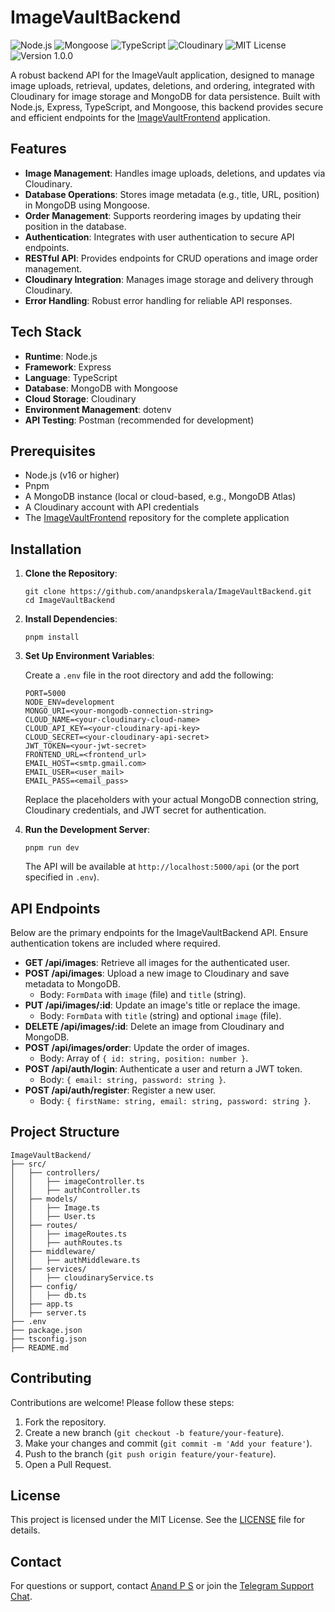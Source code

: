ImageVaultBackend
=================

![Node.js](https://img.shields.io/badge/node.js-000000?style=for-the-badge&logo=Node.js) ![Mongoose](https://img.shields.io/badge/Mongoose-880000?style=for-the-badge&logo=mongoose) ![TypeScript](https://img.shields.io/badge/TypeScript-3178c6?style=for-the-badge&logo=typescript&logoColor=white) ![Cloudinary](https://img.shields.io/badge/Cloudinary-3448C5?style=for-the-badge&logo=cloudinary) ![MIT License](https://img.shields.io/badge/License-MIT-green.svg?style=for-the-badge) ![Version 1.0.0](https://img.shields.io/badge/Version-1.0.0-blue.svg?style=for-the-badge)

A robust backend API for the ImageVault application, designed to manage image uploads, retrieval, updates, deletions, and ordering, integrated with Cloudinary for image storage and MongoDB for data persistence. Built with Node.js, Express, TypeScript, and Mongoose, this backend provides secure and efficient endpoints for the [ImageVaultFrontend](https://github.com/anandpskerala/ImageVaultFrontend) application.

Features
--------

*   **Image Management**: Handles image uploads, deletions, and updates via Cloudinary.
*   **Database Operations**: Stores image metadata (e.g., title, URL, position) in MongoDB using Mongoose.
*   **Order Management**: Supports reordering images by updating their position in the database.
*   **Authentication**: Integrates with user authentication to secure API endpoints.
*   **RESTful API**: Provides endpoints for CRUD operations and image order management.
*   **Cloudinary Integration**: Manages image storage and delivery through Cloudinary.
*   **Error Handling**: Robust error handling for reliable API responses.

Tech Stack
----------

*   **Runtime**: Node.js
*   **Framework**: Express
*   **Language**: TypeScript
*   **Database**: MongoDB with Mongoose
*   **Cloud Storage**: Cloudinary
*   **Environment Management**: dotenv
*   **API Testing**: Postman (recommended for development)

Prerequisites
-------------

*   Node.js (v16 or higher)
*   Pnpm
*   A MongoDB instance (local or cloud-based, e.g., MongoDB Atlas)
*   A Cloudinary account with API credentials
*   The [ImageVaultFrontend](https://github.com/anandpskerala/ImageVaultFrontend) repository for the complete application

Installation
------------

1.  **Clone the Repository**:
    
        git clone https://github.com/anandpskerala/ImageVaultBackend.git
        cd ImageVaultBackend
    
2.  **Install Dependencies**:
    
        pnpm install
    

    
3.  **Set Up Environment Variables**:
    
    Create a `.env` file in the root directory and add the following:
    
        PORT=5000
        NODE_ENV=development
        MONGO_URI=<your-mongodb-connection-string>
        CLOUD_NAME=<your-cloudinary-cloud-name>
        CLOUD_API_KEY=<your-cloudinary-api-key>
        CLOUD_SECRET=<your-cloudinary-api-secret>
        JWT_TOKEN=<your-jwt-secret>
        FRONTEND_URL=<frontend_url>
        EMAIL_HOST=<smtp.gmail.com>
        EMAIL_USER=<user_mail>
        EMAIL_PASS=<email_pass>

    
    Replace the placeholders with your actual MongoDB connection string, Cloudinary credentials, and JWT secret for authentication.
    
4.  **Run the Development Server**:
    
        pnpm run dev
    
    
    The API will be available at `http://localhost:5000/api` (or the port specified in `.env`).
    

API Endpoints
-------------

Below are the primary endpoints for the ImageVaultBackend API. Ensure authentication tokens are included where required.

*   **GET /api/images**: Retrieve all images for the authenticated user.
*   **POST /api/images**: Upload a new image to Cloudinary and save metadata to MongoDB.
    *   Body: `FormData` with `image` (file) and `title` (string).
*   **PUT /api/images/:id**: Update an image's title or replace the image.
    *   Body: `FormData` with `title` (string) and optional `image` (file).
*   **DELETE /api/images/:id**: Delete an image from Cloudinary and MongoDB.
*   **POST /api/images/order**: Update the order of images.
    *   Body: Array of `{ id: string, position: number }`.
*   **POST /api/auth/login**: Authenticate a user and return a JWT token.
    *   Body: `{ email: string, password: string }`.
*   **POST /api/auth/register**: Register a new user.
    *   Body: `{ firstName: string, email: string, password: string }`.

Project Structure
-----------------

    ImageVaultBackend/
    ├── src/
    │   ├── controllers/
    │   │   ├── imageController.ts
    │   │   ├── authController.ts
    │   ├── models/
    │   │   ├── Image.ts
    │   │   ├── User.ts
    │   ├── routes/
    │   │   ├── imageRoutes.ts
    │   │   ├── authRoutes.ts
    │   ├── middleware/
    │   │   ├── authMiddleware.ts
    │   ├── services/
    │   │   ├── cloudinaryService.ts
    │   ├── config/
    │   │   ├── db.ts
    │   ├── app.ts
    │   ├── server.ts
    ├── .env
    ├── package.json
    ├── tsconfig.json
    ├── README.md
    

Contributing
------------

Contributions are welcome! Please follow these steps:

1.  Fork the repository.
2.  Create a new branch (`git checkout -b feature/your-feature`).
3.  Make your changes and commit (`git commit -m 'Add your feature'`).
4.  Push to the branch (`git push origin feature/your-feature`).
5.  Open a Pull Request.

License
-------

This project is licensed under the MIT License. See the [LICENSE](LICENSE) file for details.

Contact
-------

For questions or support, contact [Anand P S](mailto:anandps002@gmail.com) or join the [Telegram Support Chat](https://t.me/Anandpskerala).